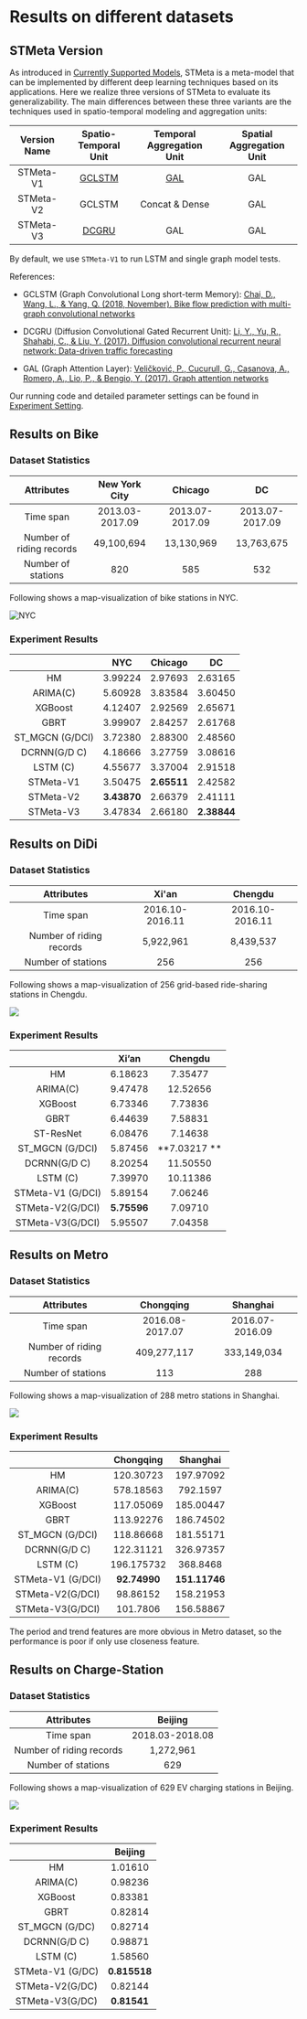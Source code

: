 # Results on different datasets

## STMeta Version

As introduced in [Currently Supported Models](./static/current_supported_models.html#stmeta), STMeta is a meta-model that can be implemented by different deep learning techniques based on its applications. Here we realize three versions of STMeta to evaluate its generalizability. The main differences between these three variants are the techniques used in spatio-temporal modeling and aggregation units:

| Version Name |                     Spatio-Temporal Unit                     |                  Temporal Aggregation Unit                   | Spatial Aggregation Unit |
| :----------: | :----------------------------------------------------------: | :----------------------------------------------------------: | :----------------------: |
|  STMeta-V1   | [GCLSTM](../UCTB.model_unit.html?highlight=gclstmcel#UCTB.model_unit.ST_RNN.GCLSTMCell) | [GAL](../UCTB.model_unit.html?highlight=gclstmcel#UCTB.model_unit.GraphModelLayers.GAL) |           GAL            |
|  STMeta-V2   |                            GCLSTM                            |                        Concat & Dense                        |           GAL            |
|  STMeta-V3   | [DCGRU](../UCTB.model_unit.html?highlight=gclstmcel#UCTB.model_unit.DCRNN_CELL.DCGRUCell) |                             GAL                              |           GAL            |

By default, we use `STMeta-V1` to run LSTM and single graph model tests.

References:

- GCLSTM (Graph Convolutional Long short-term Memory):
  [Chai, D., Wang, L., & Yang, Q. (2018, November). Bike flow prediction with multi-graph convolutional networks](https://arxiv.org/pdf/1807.10934) 

- DCGRU (Diffusion Convolutional Gated Recurrent Unit):
  [Li, Y., Yu, R., Shahabi, C., & Liu, Y. (2017). Diffusion convolutional recurrent neural network: Data-driven traffic forecasting](https://arxiv.org/pdf/1707.01926.pdf)  

- GAL (Graph Attention Layer):
  [Veličković, P., Cucurull, G., Casanova, A., Romero, A., Lio, P., & Bengio, Y. (2017). Graph attention networks](https://arxiv.org/pdf/1710.10903.pdf) 

Our running code and detailed parameter settings can be found in [Experiment Setting](./all_results_setting.html).

## Results on Bike

### Dataset Statistics

|        Attributes        | **New York City** |   **Chicago**   |     **DC**      |
| :----------------------: | :---------------: | :-------------: | :-------------: |
|        Time span         |  2013.03-2017.09  | 2013.07-2017.09 | 2013.07-2017.09 |
| Number of riding records |    49,100,694     |   13,130,969    |   13,763,675    |
|    Number of stations    |        820        |       585       |       532       |

 Following shows a map-visualization of bike stations in NYC.

![NYC](../src/image/NYC.jpg)

### Experiment Results

|                 |   **NYC**   | **Chicago** |   **DC**    |
| :-------------: | :---------: | :---------: | :---------: |
|       HM        |   3.99224   |   2.97693   |   2.63165   |
|    ARIMA(C)     |   5.60928   |   3.83584   |   3.60450   |
|     XGBoost     |   4.12407   |   2.92569   |   2.65671   |
|      GBRT       |   3.99907   |   2.84257   |   2.61768   |
| ST_MGCN (G/DCI) |   3.72380   |   2.88300   |   2.48560   |
|  DCRNN(G/D C)   |   4.18666   |   3.27759   |   3.08616   |
|    LSTM (C)     |   4.55677   |   3.37004   |   2.91518   |
|    STMeta-V1    |   3.50475   | **2.65511** |   2.42582   |
|    STMeta-V2    | **3.43870** |   2.66379   |   2.41111   |
|    STMeta-V3    |   3.47834   |   2.66180   | **2.38844** |



## Results on DiDi

### Dataset Statistics

|        Attributes        |    **Xi'an**    |   **Chengdu**   |
| :----------------------: | :-------------: | :-------------: |
|        Time span         | 2016.10-2016.11 | 2016.10-2016.11 |
| Number of riding records |    5,922,961    |    8,439,537    |
|    Number of stations    |       256       |       256       |

Following shows a map-visualization of 256 grid-based ride-sharing stations in Chengdu.

![](../src/image/Chengdu.jpg)

### Experiment Results

|                   |  **Xi’an**  | **Chengdu**  |
| :---------------: | :---------: | :----------: |
|        HM         |   6.18623   |   7.35477    |
|     ARIMA(C)      |   9.47478   |   12.52656   |
|      XGBoost      |   6.73346   |   7.73836    |
|       GBRT        |   6.44639   |   7.58831    |
|     ST-ResNet     |   6.08476   |   7.14638    |
|  ST_MGCN (G/DCI)  |   5.87456   | **7.03217 ** |
|   DCRNN(G/D C)    |   8.20254   |   11.50550   |
|     LSTM (C)      |   7.39970   |   10.11386   |
| STMeta-V1 (G/DCI) |   5.89154   |   7.06246    |
| STMeta-V2(G/DCI)  | **5.75596** |   7.09710    |
| STMeta-V3(G/DCI)  |   5.95507   |   7.04358    |

## Results on Metro

### Dataset Statistics

|        Attributes        |  **Chongqing**  |  **Shanghai**   |
| :----------------------: | :-------------: | :-------------: |
|        Time span         | 2016.08-2017.07 | 2016.07-2016.09 |
| Number of riding records |   409,277,117   |   333,149,034   |
|    Number of stations    |       113       |       288       |

Following shows a map-visualization of 288 metro stations in Shanghai.

![](../src/image/Shanghai.jpg)

### Experiment Results

|                   | **Chongqing** | **Shanghai**  |
| :---------------: | :-----------: | :-----------: |
|        HM         |   120.30723   |   197.97092   |
|     ARIMA(C)      |   578.18563   |   792.1597    |
|      XGBoost      |   117.05069   |   185.00447   |
|       GBRT        |   113.92276   |   186.74502   |
|  ST_MGCN (G/DCI)  |   118.86668   |   181.55171   |
|   DCRNN(G/D C)    |   122.31121   |   326.97357   |
|     LSTM (C)      |  196.175732   |   368.8468    |
| STMeta-V1 (G/DCI) | **92.74990**  | **151.11746** |
| STMeta-V2(G/DCI)  |   98.86152    |   158.21953   |
| STMeta-V3(G/DCI)  |   101.7806    |   156.58867   |

The period and trend features are more obvious in Metro dataset, so the performance is poor if only use closeness feature.

## Results on Charge-Station

### Dataset Statistics

|        Attributes        |   **Beijing**   |
| :----------------------: | :-------------: |
|        Time span         | 2018.03-2018.08 |
| Number of riding records |    1,272,961    |
|    Number of stations    |       629       |

Following shows a map-visualization of  629 EV charging stations in Beijing.

![](../src/image/Beijing.jpg)

### Experiment Results

|                  | **Beijing**  |
| :--------------: | :----------: |
|        HM        |   1.01610    |
|     ARIMA(C)     |   0.98236    |
|     XGBoost      |   0.83381    |
|       GBRT       |   0.82814    |
|  ST_MGCN (G/DC)  |   0.82714    |
|   DCRNN(G/D C)   |   0.98871    |
|     LSTM (C)     |   1.58560    |
| STMeta-V1 (G/DC) | **0.815518** |
| STMeta-V2(G/DC)  |   0.82144    |
| STMeta-V3(G/DC)  | **0.81541**  |

